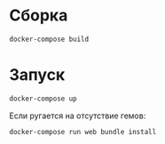 # Сборка
```bash
docker-compose build
``` 

# Запуск
```bash
docker-compose up
``` 

Если ругается на отсутствие гемов:
```bash
docker-compose run web bundle install
```



